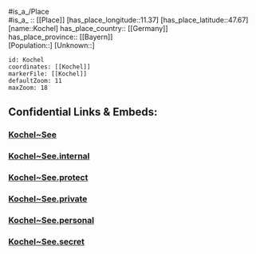 ﻿---
location: [47.67,11.37] 
mapzoom: [7,12] 
mapmarker: city 
type: City
tags:
- geo/City


SpocWebEntityId: 31526
isDeleted: false
confidential: public

---
#is_a_/Place  
#is_a_ :: [[Place]] 
[has_place_longitude::11.37] 
[has_place_latitude::47.67] 
[name::Kochel] 
has_place_country:: [[Germany]]  
has_place_province:: [[Bayern]]  
[Population::] 
[Unknown::] 


```leaflet
id: Kochel
coordinates: [[Kochel]] 
markerFile: [[Kochel]] 
defaultZoom: 11 
maxZoom: 18
```


## Confidential Links & Embeds: 

### [Kochel~See](/_public/Earth/Continent/Europe/Europe~Central/Germany/Germany~West/Bayern/counties~Bayern/Bad_Tölz-Wolfratshausen/cities~Tölz/Kochel~See.md) 

### [Kochel~See.internal](/_internal/Earth/Continent/Europe/Europe~Central/Germany/Germany~West/Bayern/counties~Bayern/Bad_Tölz-Wolfratshausen/cities~Tölz/Kochel~See.internal.md) 

### [Kochel~See.protect](/_protect/Earth/Continent/Europe/Europe~Central/Germany/Germany~West/Bayern/counties~Bayern/Bad_Tölz-Wolfratshausen/cities~Tölz/Kochel~See.protect.md) 

### [Kochel~See.private](/_private/Earth/Continent/Europe/Europe~Central/Germany/Germany~West/Bayern/counties~Bayern/Bad_Tölz-Wolfratshausen/cities~Tölz/Kochel~See.private.md) 

### [Kochel~See.personal](/_personal/Earth/Continent/Europe/Europe~Central/Germany/Germany~West/Bayern/counties~Bayern/Bad_Tölz-Wolfratshausen/cities~Tölz/Kochel~See.personal.md) 

### [Kochel~See.secret](/_secret/Earth/Continent/Europe/Europe~Central/Germany/Germany~West/Bayern/counties~Bayern/Bad_Tölz-Wolfratshausen/cities~Tölz/Kochel~See.secret.md) 
